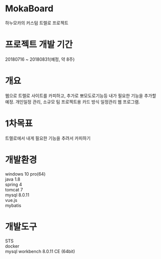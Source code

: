 # MokaBoard
하누모카의 커스텀 트렐로 프로젝트

# 프로젝트 개발 기간
20180716 ~ 20180831(예정, 약 8주)

# 개요
웹으로 트렐로 사이트를 카피하고, 추가로 뽀모도로기능등 내가 필요한 기능을 추가할 예정.
개인일정 관리, 소규모 팀 프로젝트용 카드 방식 일정관리 웹 프로그램.

# 1차목표 
트렐로에서 내게 필요한 기능을 추려서 카피하기

# 개발환경
windows 10 pro(64)  
java 1.8  
spring 4  
tomcat 7  
mysql 8.0.11  
vue.js  
mybatis  


# 개발도구
STS  
docker  
mysql workbench 8.0.11 CE (64bit)  
